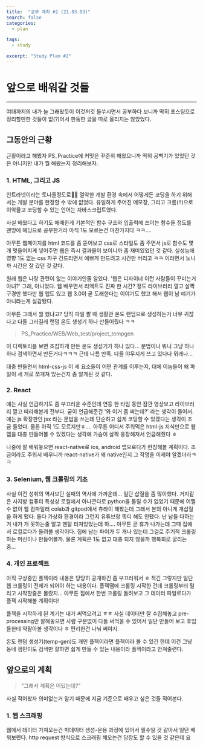 ```yaml
---
title:  "공부 계획 #2 (21.03.03)"
search: false
categories: 
  - plan

tags:
  - study

excerpt: "Study Plan #2"
---
```


# __앞으로 배워갈 것들__
___

여태까지의 내가 늘 그래왔듯이 이것저것 들쑤시면서 공부하다 보니까 딱히 포스팅으로 정리할만한 것들이 없(?)어서 한동한 글을 따로 올리지는 않았었다.

## 그동안의 근황

근황이라고 해봤자 PS_Practice에 커밋은 꾸준히 해왔으니까 딱히 공백기가 있었던 것은 아니지만 내가 뭘 해왔는지 정리해보자.

### 1. HTML, 그리고 JS

인트라넷이라는 토나올정도로🤢🤢 열악한 개발 환경 속에서 어떻게든 코딩을 하기 위해서는 개발 분야를 한정할 수 밖에 없었다. 유일하게 주어진 메모장, 그리고 크롬(!!)으로 이악물고 코딩할 수 있는 언어는 자바스크립트였다.  

사실 배웠다고 하기도 애매한게 기본적인 함수 구조와 입출력에 쓰이는 함수들 정도를 맨땅에 헤딩으로 공부한거라 아직 1도 모르는건 마찬가지다 ㅋㅋ....  

아무튼 웹페이지를 html 코드를 좀 뜯어보고 css로 스타일도 좀 주면서 js로 함수도 몇개 멋들어지게 넣어주면 웹은 즉시 결과물이 보이니까 좀 재미있었던 것 같다. 실성능에 영향 1도 없는 css 자꾸 건드리면서 예쁘게 만드려고 시간만 버리고 ㅋㅋ 이러면서 노니까 시간은 잘 갔던 것 같다.  

원래 웹은 나랑 관련이 없는 이야기인줄 알았다. '웹은 디자이너 이런 사람들이 꾸미는거 아녀?' 그래, 아니었다. 웹 배우면서 리액트도 진짜 한 시간? 정도 라이브러리 깔고 살짝 구경만 했다만 웹 앱도 있고 웹 3.0이 곧 도래한다는 이야기도 했고 해서 웹이 남 얘기가 아니라는게 실감됐다.  

아무튼 그래서 뭘 했냐고? 당직 파일 짤 때 생활관 온도 랜덤으로 생성하는거 너무 귀찮다고 다들 그러길래 랜덤 온도 생성기 하나 만들어줬다 ㅋㅋ

> PS_Practice/WEB/Web_test/project_tempgen  

이 디렉토리를 보면 조잡하게 만든 온도 생성기가 하나 있다... 문법이니 뭐니 그냥 하나하나 검색하면서 만든거다ㅋㅋㅋ 근데 나름 만족. 다들 야무지게 쓰고 있다나 뭐래나...  

대충 만들면서 html-css-js 이 세 요소들이 어떤 관계를 이루는지, 대체 이놈들이 왜 파일이 세 개로 쪼개져 있는건지 좀 알게된 것 같다.

### 2. React

얘는 사실 언급하기도 좀 부끄러운 수준인데 연등 한 타임 동안 잠깐 영상보고 라이브러리 깔고 따라해본게 전부다. 굳이 언급해준건 '와 이거 좀 쩌는데?' 라는 생각이 들어서. 얘는 js 확장판인 jsx 라는 문법을 쓰는데 단순하고 쉽게 코딩할 수 있겠다는 생각이 조금 들었다. 물론 아직 1도 모르지만ㅎ.... 아무튼 어디서 주워먹은 html-js 지식만으로 웹 앱을 대충 만들어볼 수 있겠다는 생각에 가슴이 살짝 웅장해져서 언급해줬다 ㅎ  

나중에 잘 배워놓으면 react-native로 ios, android 앱으로다가 런칭해볼 계획이다. 조금이라도 주워서 배우니까 react-native가 왜 native인지 그 작명을 이제야 알겠더라ㅋㅋ  

### 3. Selenium, 웹 크롤링의 기초

사실 이건 성취의 역사보단 실패의 역사에 가까운데... 일단 삽질을 좀 많이했다. 거지같은 사지방 컴퓨터 특성상 로컬에서 아나콘다로 python을 돌릴 수가 없었기 때문에 어쩔 수 없이 웹 컴파일러 colab과 gitpod에서 츄라이 해봤는데 그래서 본의 아니게 개삽질을 하게 됐다. 둘다 가상화 환경이라 그런지 유튜브랑 똑디 해도 안됐다. 난 남들 다하는거 내가 개 못하는줄 알고 멘탈 터져있었는데 하.... 아무튼 곧 휴가 나가는데 그때 집에서 로컬로다가 돌려볼 생각이다. 집에 남는 파이가 두 개나 있는데 그걸로 주기적 크롤링 하는 머신이나 만들어볼까. 물론 계획은 1도 없고 대충 되지 않을까 행복회로 굴리는 중...

### 4. 개인 프로젝트

아직 구상중인 플젝이라 내용은 당당히 공개하긴 좀 부끄러워서 ㅎ 적긴 그렇지만 일단 웹 크롤링이 전제가 되어야 하는 내용이다. 플젝땜에 크롤링 시작한 건데 크롤링부터 털리고 시작할줄은 몰랐지... 아무튼 집에서 한번 크롤링 돌려보고 그 데이터 파일로다가 플젝 시작해볼 계획이다!  

플젝을 시작하게 된 계기는 내가 써먹으려고 ㅎㅎ 사실 데이터만 잘 수집해놓고 pre-processing만 잘해놓으면 사람 구분없이 다들 써먹을 수 있어서 일단 만들어 보고 후임들한테 약팔아볼 생각이다 ㅎ 편리한건 나눠 써야지.  

온도 랜덤 생성기(temp-gen)도 개인 플젝이라면 플젝이라 볼 수 있긴 한데 이건 그냥 동네 잼민이도 검색만 잘하면 쉽게 만들 수 있는 내용이라 플젝이라고 안쳐줄련다.

## 앞으로의 계획

> "그래서 계획은 어딨는데?"

사실 적어봤자 의미없는거 알기 때문에 지금 기준으로 배우고 싶은 것들 적어본다.

### 1. 웹 스크래핑

웹에서 데이터 가져오는건 빅데이터 생성-운용 과정에 있어서 필수일 것 같아서 일단 배워보련다. http request 방식으로 스크래핑 해오는건 당장도 할 수 있을 것 같은데 요


